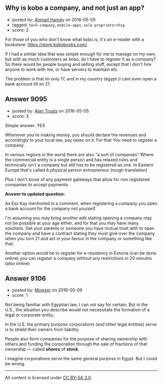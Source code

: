 ## Why is kobo a company, and not just an app?

- posted by: [Ahmad Hamdy](https://stackexchange.com/users/5714925/ahmad-hamdy) on 2016-05-05
- tagged: `tech-company`, `mobile-apps`, `sole-proprietorship`
- score: 2

For those of you who don't know what kobo is, it's an e-reader with a bookstore:
https://store.kobobooks.com/

If I had a similar idea that was simple enough for me to manage on my own, but with as much customers as kobo, do I have to register it as a company?
So there would be people buying and selling stuff, except that I don't hire anyone to work with me, or have servers to maintain etc.

The problem is that im only 17, and in my country (egypt )i cant even open a bank account till im 21.




## Answer 9095

- posted by: [Alari Truuts](https://stackexchange.com/users/5357302/alari-truuts) on 2016-05-05
- score: 3

Simple answer: YES

Whenever you're making money, you should declare the revenues and accordingly to your local law, pay taxes on it. For that You need to register a company.

In various regions in the world there are also "a sort of companies" Where the commercial entity is a single person and has relaxed rules and technically isn't a company but still has to be registered as one. In Eastern Europe that's called A physical person entrepreneur (rough translation)

Plus I don't know of any payment gateways that allow for non registered companies to accept payments.

**Answer to updated question:**

As Ess Kay mentioned in a comment, when registering a company you open a bank account for the company not yourself.

I'm assuming you may bring another edit stating opening a company may not be possible at your age either, and for that you may have many solutions. Get your parents or someone you have mutual trust with to open the company and have a contract stating they must give over the company when you turn 21 and act in your favour in the company or something like that.

Another option would be to register for e-residency in Estonia (can be done online) you can register a company without any restrictions in 20 minutes (also online)


## Answer 9106

- posted by: [Mowzer](https://stackexchange.com/users/1803081/mowzer) on 2016-05-09
- score: 1

Not being familiar with Egyptian law, I can not say for certain. But in the U.S., the situation you describe would not necessitate the formation of a legal or corporate entity.

In the U.S. the primary purpose corporations (and other legal entities) serve is to shield their owners from liability.

People also form companies for the purpose of sharing ownership with others and funding the corporation through the sale of fractions of that ownership — called ***shares*** of ***stock***.

I imagine corporations serve the same general purpose in Egypt. But I could be wrong.



---

All content is licensed under [CC BY-SA 3.0](https://creativecommons.org/licenses/by-sa/3.0/).
